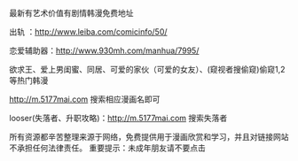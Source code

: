 最新有艺术价值有剧情韩漫免费地址

出轨 ：http://www.leiba.com/comicinfo/50/ 

恋爱辅助器：http://www.930mh.com/manhua/7995/

欲求王、爱上男闺蜜、同居、可爱的家伙（可爱的女友）、(窥视者搜偷窥)偷窥1,2 等热门韩漫

http://m.5177mai.com  搜索相应漫画名即可

looser(失落者、升职攻略)：http://m.5177mai.com 搜索失落者

所有资源都辛苦整理来源于网络，免费提供用于漫画欣赏和学习，并且对链接网站不承担任何法律责任。
重要提示：未成年朋友请不要点击
